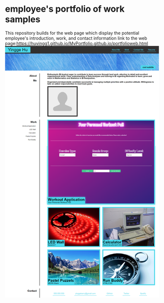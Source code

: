 # employee's portfolio of work samples
This repository builds for the web page which display the potential employee's introduction, work, and contact information
link to the web page:https://huyingg1.github.io/MyPortfolio.github.io/portfolioweb.html
![screenshoot-challenge2](/css-assets/images/MyPortfolio-screenshot.png)
